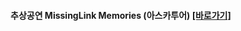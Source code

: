 #### 추상공연 MissingLink Memories (아스카투어) [[바로가기]](https://crow88.github.io/missinglink/12008305/memory/detail/1930/)
